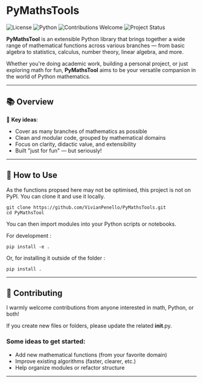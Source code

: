 # PyMathsTools

![License](https://img.shields.io/github/license/VivianPenello/PyMathsTools)
![Python](https://img.shields.io/badge/python-3.7%2B-blue)
![Contributions Welcome](https://img.shields.io/badge/contributions-welcome-brightgreen)
![Project Status](https://img.shields.io/badge/status-experimental-orange)


**PyMathsTool** is an extensible Python library that brings together a wide range of mathematical functions across various branches — from basic algebra to statistics, calculus, number theory, linear algebra, and more.

Whether you're doing academic work, building a personal project, or just exploring math for fun, **PyMathsTool** aims to be your versatile companion in the world of Python mathematics.

---

## 📚 Overview

🧠 **Key ideas**:
- Cover as many branches of mathematics as possible  
- Clean and modular code, grouped by mathematical domains  
- Focus on clarity, didactic value, and extensibility  
- Built "just for fun" — but seriously!

---

## 🧰 How to Use

As the functions propsed here may not be optimised, this project is not on PyPI. You can clone it and use it locally.
```
git clone https://github.com/VivianPenello/PyMathsTools.git
cd PyMathsTool
```

You can then import modules into your Python scripts or notebooks.

For development :

```
pip install -e .
```

Or, for installing it outside of the folder :

```
pip install .
```

---

## 🤝 Contributing

I warmly welcome contributions from anyone interested in math, Python, or both!

If you create new files or folders, please update the related __init__.py.

### Some ideas to get started:

- Add new mathematical functions (from your favorite domain)
- Improve existing algorithms (faster, clearer, etc.)
- Help organize modules or refactor structure

---